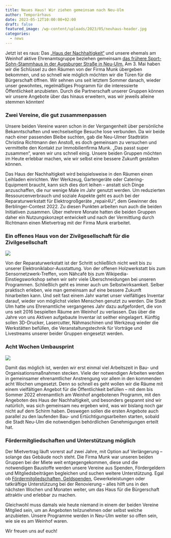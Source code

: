 ```yaml
---
title: Neues Haus! Wir ziehen gemeinsam nach Neu-Ulm
author: Temporärhaus
date: 2023-05-12T10:00:00+02:00
draft: false
featured_image: /wp-content/uploads/2023/05/neuhaus-header.jpg
categories:
  - news
---
```


Jetzt ist es raus: Das [„Haus der Nachhaltigkeit“](https://h-d-n.org) und unsere ehemals am Weinhof aktive Ehrenamtsgruppe beziehen gemeinsam [das frühere Sport-Sohn-Stammhaus in der Augsburger Straße in Neu-Ulm.](https://www.openstreetmap.org/?mlat=48.39637&mlon=10.00209#map=19/48.39637/10.00209) Am 3. Mai haben wir die Schlüssel zu den Räumen von der Firma Munk übergeben bekommen, und so schnell wie möglich möchten wir die Türen für die Bürgerschaft öffnen. Wir sehnen uns seit letztem Sommer danach, wieder unser gewohntes, regelmäßiges Programm für die interessierte Öffentlichkeit anzubieten. Durch die Partnerschaft unserer Gruppen können wir unsere Angebote über das hinaus erweitern, was wir jeweils alleine stemmen könnten!

### Zwei Vereine, die gut zusammenpassen

Unsere beiden Vereine waren schon in der Vergangenheit über persönliche Bekanntschaften und wechselseitige Besuche lose verbunden. Da wir beide nach einer passenden Bleibe suchten, gab die Neu-Ulmer Stadträtin Christina Richtmann den Anstoß, es doch gemeinsam zu versuchen und vermittelte den Kontakt zur Immobilienfirma Munk. „Das passt super zusammen“, waren wir uns schnell einig. Unsere beiden Gruppen möchten im Heute erlebbar machen, wie wir selbst eine bessere Zukunft gestalten können.

Das Haus der Nachhaltigkeit wird beispielsweise in den Räumen einen Leihladen einrichten. Wer Werkzeug, Gartengeräte oder Catering-Equipment braucht, kann sich dies dort leihen – anstatt sich Dinge anzuschaffen, die nur wenige Male im Jahr genutzt werden. Um reduzierten Ressourcenverbrauch und soziale Aspekte geht es auch bei der Reparaturwerkstatt für Elektrogroßgeräte „repair4U“, dem Gewinner des Berblinger-Contest 2022. Zu diesen Punkten arbeiten nun auch die beiden Initiativen zusammen. Über mehrere Monate hatten die beiden Gruppen daher ein Nutzungskonzept entwickelt und nach der Vermittlung durch Richtmann einen Mietvertrag mit der Firma Munk erarbeitet.

### Ein offenes Haus von der Zivilgesellschaft für die Zivilgesellschaft

![](/wp-content/uploads/2023/05/neuhaus-chill.jpg)

Von der Reparaturwerkstatt ist der Schritt schließlich nicht weit bis zu unserer Elektroniklabor-Ausstattung. Von der offenen Holzwerkstatt bis zum Sensornetzwerk-Treffen, vom Nähcafé bis zum Wikipedia-Einstiegsworkshop sehen wir sehr viele Überschneidungen bei unseren Programmen. Schließlich geht es immer auch um Selbstwirksamkeit. Selber praktisch erleben, wie man gemeinsam auf eine bessere Zukunft hinarbeiten kann. Und seit fast einem Jahr wartet unser vielfältiges Inventar darauf, wieder von möglichst vielen Menschen genutzt zu werden. Die Stadt Ulm hatte uns Ehrenamtliche vergangenes Jahr dazu aufgefordert, die von uns seit 2016 bespielten Räume am Weinhof zu verlassen. Das über die Jahre von uns Aktiven aufgebaute Inventar ist seither eingelagert. Künftig sollen 3D-Drucker, Lasercutter, Nähmaschinen und Werkzeug wieder die Werkstätten befüllen, die Veranstaltungstechnik für Vorträge und Livestreams unserer beider Gruppen eingesetzt werden.

### Acht Wochen Umbausprint
![](/wp-content/uploads/2023/05/neuhaus-klo.jpg)

Damit das möglich ist, werden wir erst einmal viel Arbeitszeit in Bau- und Organisationsmaßnahmen stecken. Viele der notwendigen Arbeiten werden in gemeinsamer ehrenamtlicher Anstrengung vor allem in den kommenden acht Wochen umgesetzt. Denn so schnell es geht wollen wir die Räume mit einem vielfältigen Angebot für die Öffentlichkeit befüllen – mit dem bis Sommer 2022 ehrenamtlich am Weinhof angebotenen Programm, mit den Angeboten des Haus der Nachhaltigkeit, und besonders gespannt sind wir natürlich, was sich gemeinsam neu ergeben wird, was wir bislang noch gar nicht auf dem Schirm haben. Deswegen sollen die ersten Angebote auch parallel zu den laufenden Bau- und Ertüchtigungsarbeiten starten, sobald die Stadt Neu-Ulm die notwendigen behördlichen Genehmigungen erteilt hat.

### Fördermitgliedschaften und Unterstützung möglich

Der Mietvertrag läuft vorerst auf zwei Jahre, mit Option auf Verlängerung – solange das Gebäude noch steht. Die Firma Munk war unseren beiden Gruppen bei der Miete weit entgegengekommen, diese und die notwendigen Baustoffe werden unsere Vereine aus Spenden, Fördergeldern und Mitgliedsbeiträgen begleichen und suchen weitere Unterstützung. Egal ob [Fördermitgliedschaften, Geldspenden](/spenden/), Gewerkeleistungen oder tatkräftige Unterstützung bei der Renovierung – alles hilft uns in den nächsten Wochen und Monaten weiter, um das Haus für die Bürgerschaft attraktiv und erlebbar zu machen.

Gleichwohl muss damals wie heute niemand in einem der beiden Vereine Mitglied sein, um an Angeboten teilzunehmen oder selbst welche anzubieten. Unsere Programme werden in Neu-Ulm weiter so offen sein, wie sie es am Weinhof waren.

Wir freuen uns auf euch!